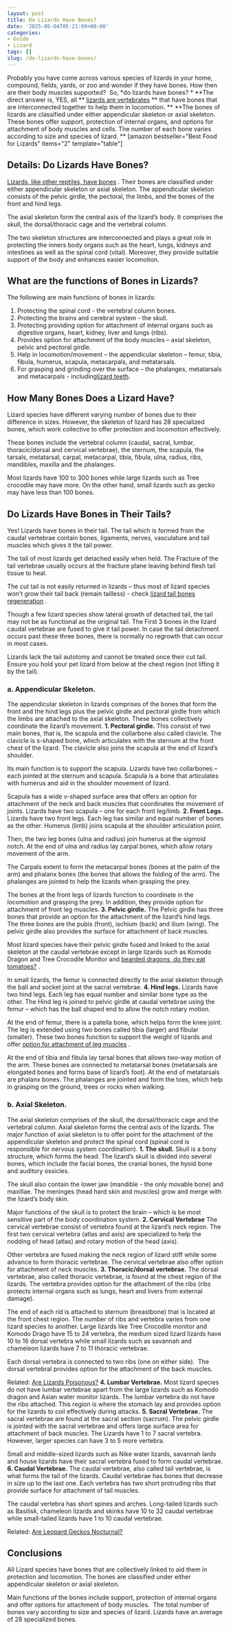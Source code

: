 ```yaml
---
layout: post
title: Do Lizards Have Bones?
date: '2025-05-04T05:21:09+00:00'
categories:
- Guide
- Lizard
tags: []
slug: /do-lizards-have-bones/
---
```


Probably you have come across various species of lizards in your home, compound, fields, yards, or zoo and wonder if they have bones. How then are their body muscles supported?  So,
*do lizards have bones? *
**The direct answer is, YES, all **
[lizards are vertebrates](https://pestpolicy.com/are-lizards-vertebrates-or-invertebrates/)
** that have bones that are interconnected together to help them in locomotion. **
**The bones of lizards are classified under either appendicular skeleton or axial skeleton. These bones offer support, protection of internal organs, and options for attachment of body muscles and cells. The number of each bone varies according to size and species of lizard. **
[amazon bestseller="Best Food for Lizards" items="2" template="table"]
## Details: Do Lizards Have Bones?
[Lizards, like other reptiles, have bones](https://www.ncbi.nlm.nih.gov/pmc/articles/PMC4860302/)
. Their bones are classified under either appendicular skeleton or axial skeleton. The appendicular skeleton consists of the pelvic girdle, the pectoral, the limbs, and the bones of the front and hind legs.

The axial skeleton form the central axis of the lizard’s body. It comprises the skull, the dorsal/thoracic cage and the vertebral column.

The two skeleton structures are interconnected and plays a great role in protecting the inners body organs such as the heart, lungs, kidneys and intestines as well as the spinal cord (vital). Moreover, they provide suitable support of the body and enhances easier locomotion.
## What are the functions of Bones in Lizards?
The following are main functions of bones in lizards:
1. Protecting the spinal cord - the vertebral column bones.
2. Protecting the brains and cerebral system - the skull.
3. Protecting providing option for attachment of internal organs such as digestive organs, heart, kidney, liver and lungs (ribs).
4. Provides option for attachment of the body muscles – axial skeleton, pelvic and pectoral girdle.
5. Help in locomotion/movement – the appendicular skeleton – femur, tibia, fibula, humerus, scapula, metacarpals, and metatarsals.
6. For grasping and grinding over the surface – the phalanges, metatarsals and metacarpals - including[lizard teeth](https://pestpolicy.com/do-lizards-have-teeth/).
## How Many Bones Does a Lizard Have?
Lizard species have different varying number of bones due to their difference in sizes. However, the skeleton of lizard has 28 specialized bones, which work collective to offer protection and locomotion effectively.

These bones include the vertebral column (caudal, sacral, lumbar, thoracic/dorsal and cervical vertebrae), the sternum, the scapula, the tarsals, metatarsal, carpal, metacarpal, tibia, fibula, ulna, radius, ribs, mandibles, maxilla and the phalanges.

Most lizards have 100 to 300 bones while large lizards such as Tree crocodile may have more. On the other hand, small lizards such as gecko may have less than 100 bones.
## Do Lizards Have Bones in Their Tails?
Yes! Lizards have bones in their tail. The tail which is formed from the caudal vertebrae contain bones, ligaments, nerves, vasculature and tail muscles which gives it the tail power.

The tail of most lizards get detached easily when held. The Fracture of the tail vertebrae usually occurs at the fracture plane leaving behind flesh tail tissue to heal.

The cut tail is not easily returned in lizards – thus most of lizard species won’t grow their tail back (remain tailless) - check
[lizard tail bones regeneration](https://www.ncbi.nlm.nih.gov/pmc/articles/PMC5484412/)
.

Though a few lizard species show lateral growth of detached tail, the tail may not be as functional as the original tail. The First 3 bones in the lizard caudal vertebrae are fused to give it tail power. In case the tail detachment occurs past these three bones, there is normally no regrowth that can occur in most cases.

Lizards lack the tail autotomy and cannot be treated once their cut tail. Ensure you hold your pet lizard from below at the chest region (not lifting it by the tail).
### a. Appendicular Skeleton.
The appendicular skeleton in lizards comprises of the bones that form the front and the hind legs plus the pelvic girdle and pectoral girdle from which the limbs are attached to the axial skeleton. These bones collectively coordinate the lizard’s movement.
**1. Pectoral girdle.**
This consist of two main bones, that is, the scapula and the collarbone also called clavicle. The clavicle is s-shaped bone, which articulates with the sternum at the front chest of the lizard. The clavicle also joins the scapula at the end of lizard’s shoulder.

Its main function is to support the scapula. Lizards have two collarbones – each jointed at the sternum and scapula. Scapula is a bone that articulates with humerus and aid in the shoulder movement of lizard.

Scapula has a wide v-shaped surface area that offers an option for attachment of the neck and back muscles that coordinates the movement of joints. Lizards have two scapula – one for each front leg/limb.
**2. Front Legs.**
Lizards have two front legs. Each leg has similar and equal number of bones as the other. Humerus (limb) joins scapula at the shoulder articulation point.

Then, the two leg bones (ulna and radius) join humerus at the sigmoid notch. At the end of ulna and radius lay carpal bones, which allow rotary movement of the arm.

The Carpals extent to form the metacarpal bones (bones at the palm of the arm) and phalanx bones (the bones that allows the folding of the arm). The phalanges are jointed to help the lizards when grasping the prey.

The bones at the front legs of lizards function to coordinate in the locomotion and grasping the prey. In addition, they provide option for attachment of front leg muscles.
**3. Pelvic girdle.**
The Pelvic girdle has three bones that provide an option for the attachment of the lizard’s hind legs. The three bones are the pubis (front), ischium (back) and ilium (wing). The pelvic girdle also provides the surface for attachment of back muscles.

Most lizard species have their pelvic girdle fused and linked to the axial skeleton at the caudal vertebrae except in large lizards such as Komodo Dragon and Tree Crocodile Monitor and
[bearded dragons  do they eat tomatoes?](https://pestpolicy.com/can-bearded-dragons-eat-tomatoes/)
.

In small lizards, the femur is connected directly to the axial skeleton through the ball and socket joint at the sacral vertebrae.
**4. Hind legs.**
Lizards have two hind legs. Each leg has equal number and similar bone type as the other. The Hind leg is joined to pelvic girdle at caudal vertebrae using the femur – which has the ball shaped end to allow the notch rotary motion.

At the end of femur, there is a patella bone, which helps form the knee joint. The leg is extended using two bones called tibia (larger) and fibular (smaller). These two bones function to support the weight of lizards and offer
[option for attachment of leg muscles](http://jeb.biologists.org/content/214/18/3013)
.

At the end of tibia and fibula lay tarsal bones that allows two-way motion of the arm. These bones are connected to metatarsal bones (metatarsals are elongated bones and forms base of lizard’s foot). At the end of metatarsals are phalanx bones. The phalanges are jointed and form the toes, which help in grasping on the ground, trees or rocks when walking.
### b. Axial Skeleton.
The axial skeleton comprises of the skull, the dorsal/thoracic cage and the vertebral column. Axial skeleton forms the central axis of the lizards. The major function of axial skeleton is to offer point for the attachment of the appendicular skeleton and protect the spinal cord (spinal cord is responsible for nervous system coordination).
**1. The skull.**
Skull is a bony structure, which forms the head. The lizard’s skull is divided into several bones, which include the facial bones, the cranial bones, the hyoid bone and auditory ossicles.

The skull also contain the lower jaw (mandible - the only movable bone) and maxillae. The meninges (head hard skin and muscles) grow and merge with the lizard’s body skin.

Major functions of the skull is to protect the brain – which is be most sensitive part of the body coordination system.
**2. Cervical Vertebrae**
The cervical vertebrae consist of vertebra found at the lizard’s neck region. The first two cervical vertebra (atlas and axis) are specialized to help the nodding of head (atlas) and rotary motion of the head (axis).

Other vertebra are fused making the neck region of lizard stiff while some advance to form thoracic vertebrae. The cervical vertebrae also offer option for attachment of neck muscles.
**3. Thoracic/dorsal vertebrae.**
The dorsal vertebrae, also called thoracic vertebrae, is found at the chest region of the lizards. The vertebra provides option for the attachment of the ribs (ribs protects internal organs such as lungs, heart and livers from external damage).

The end of each rid is attached to sternum (breastbone) that is located at the front chest region. The number of ribs and vertebra varies from one lizard species to another. Large lizards like Tree Crocodile monitor and Komodo Drago have 15 to 24 vertebra, the medium sized lizard lizards have 10 to 16 dorsal vertebra while small lizards such as savannah and chameleon lizards have 7 to 11 thoracic vertebrae.

Each dorsal vertebra is connected to two ribs (one on either side).  The dorsal vertebral provides option for the attachment of the back muscles.

Related:
[Are Lizards Poisonous?](https://pestpolicy.com/are-lizards-poisonous/)
**4. Lumbar Vertebrae.**
Most lizard species do not have lumbar vertebrae apart from the large lizards such as Komodo dragon and Asian water monitor lizards. The lumbar vertebra do not have the ribs attached. This region is where the stomach lay and provides option for the lizards to coil effectively during attacks.
**5. Sacral Vertebrae.**
The sacral vertebrae are found at the sacral section (sacrum). The pelvic girdle is jointed with the sacral vertebrae and offers large surface area for attachment of back muscles. The Lizards have 1 to 7 sacral vertebra. However, larger species can have 3 to 5 more vertebra.

Small and middle-sized lizards such as Nike water lizards, savannah lards and house lizards have their sacral vertebra fused to form caudal vertebrae.
**6. Caudal Vertebrae.**
The caudal vertebrae, also called tail vertebrae, is what forms the tail of the lizards. Caudal vertebrae has bones that decrease in size up to the last one. Each vertebra has two short protruding ribs that provide surface for attachment of tail muscles.

The caudal vertebra has short spines and arches. Long-tailed lizards such as Basilisk, chameleon lizards and skinks have 10 to 32 caudal vertebrae while small-tailed lizards have 1 to 10 caudal vertebrae.

Related:
[Are Leopard Geckos Nocturnal?](https://pestpolicy.com/are-leopard-geckos-nocturnal/)
## Conclusions
All Lizard species have bones that are collectively linked to aid them in protection and locomotion. The bones are classified under either appendicular skeleton or axial skeleton.

Main functions of the bones include support, protection of internal organs and offer options for attachment of body muscles.  The total number of bones vary according to size and species of lizard. Lizards have an average of 28 specialized bones.
